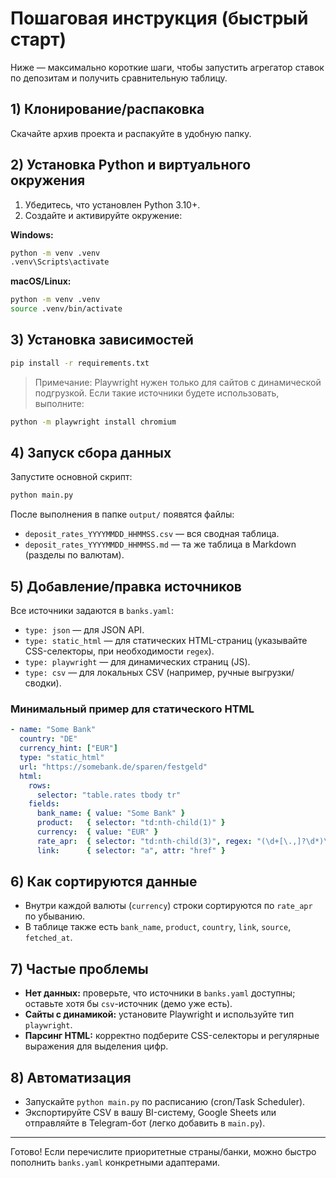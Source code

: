 # Пошаговая инструкция (быстрый старт)

Ниже — максимально короткие шаги, чтобы запустить агрегатор ставок по депозитам и получить сравнительную таблицу.

## 1) Клонирование/распаковка
Скачайте архив проекта и распакуйте в удобную папку.

## 2) Установка Python и виртуального окружения
1. Убедитесь, что установлен Python 3.10+.
2. Создайте и активируйте окружение:

**Windows:**
```bat
python -m venv .venv
.venv\Scripts\activate
```

**macOS/Linux:**
```bash
python -m venv .venv
source .venv/bin/activate
```

## 3) Установка зависимостей
```bash
pip install -r requirements.txt
```

> Примечание: Playwright нужен только для сайтов с динамической подгрузкой. Если такие источники будете использовать, выполните:
```bash
python -m playwright install chromium
```

## 4) Запуск сбора данных
Запустите основной скрипт:
```bash
python main.py
```
После выполнения в папке `output/` появятся файлы:
- `deposit_rates_YYYYMMDD_HHMMSS.csv` — вся сводная таблица.
- `deposit_rates_YYYYMMDD_HHMMSS.md` — та же таблица в Markdown (разделы по валютам).

## 5) Добавление/правка источников
Все источники задаются в `banks.yaml`:
- `type: json` — для JSON API.
- `type: static_html` — для статических HTML-страниц (указывайте CSS-селекторы, при необходимости `regex`).
- `type: playwright` — для динамических страниц (JS).
- `type: csv` — для локальных CSV (например, ручные выгрузки/сводки).

### Минимальный пример для статического HTML
```yaml
- name: "Some Bank"
  country: "DE"
  currency_hint: ["EUR"]
  type: "static_html"
  url: "https://somebank.de/sparen/festgeld"
  html:
    rows:
      selector: "table.rates tbody tr"
    fields:
      bank_name: { value: "Some Bank" }
      product:   { selector: "td:nth-child(1)" }
      currency:  { value: "EUR" }
      rate_apr:  { selector: "td:nth-child(3)", regex: "(\d+[\.,]?\d*)\s*%" }
      link:      { selector: "a", attr: "href" }
```

## 6) Как сортируются данные
- Внутри каждой валюты (`currency`) строки сортируются по `rate_apr` по убыванию.
- В таблице также есть `bank_name`, `product`, `country`, `link`, `source`, `fetched_at`.

## 7) Частые проблемы
- **Нет данных:** проверьте, что источники в `banks.yaml` доступны; оставьте хотя бы `csv`-источник (демо уже есть).
- **Сайты с динамикой:** установите Playwright и используйте тип `playwright`.
- **Парсинг HTML:** корректно подберите CSS-селекторы и регулярные выражения для выделения цифр.

## 8) Автоматизация
- Запускайте `python main.py` по расписанию (cron/Task Scheduler).
- Экспортируйте CSV в вашу BI-систему, Google Sheets или отправляйте в Telegram-бот (легко добавить в `main.py`).

---
Готово! Если перечислите приоритетные страны/банки, можно быстро пополнить `banks.yaml` конкретными адаптерами.
